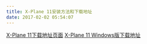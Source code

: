 ```yaml
---
title: X-Plane 11安装方法和下载地址
date: 2017-02-02 05:54:07
---
```



[X-Plane 11下载地址页面](http://www.x-plane.com/desktop/try-it/)
[X-Plane 11 Windows版下载地址](http://www.x-plane.com/desktop/try-it/thanks/?downloadNow=true&os=Windows&download_url=%2Fupdate%2Finstallers11%2FX-Plane11InstallerWindows.zip)


